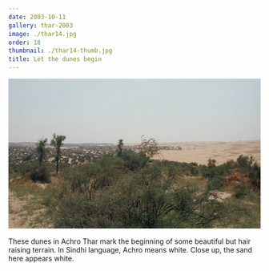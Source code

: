 ```yaml
---
date: 2003-10-11
gallery: thar-2003
image: ./thar14.jpg
order: 18
thumbnail: ./thar14-thumb.jpg
title: Let the dunes begin
---
```


![Let the dunes begin](./thar14.jpg)

These dunes in Achro Thar mark the beginning of some beautiful but hair raising terrain. In Sindhi language, Achro means white. Close up, the sand here appears white.